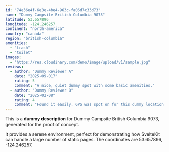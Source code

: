 ```yaml
---
id: "74e36e4f-6e3e-4be4-963c-fa06d7c33d73"
name: "Dummy Campsite British Columbia 9073"
latitude: 53.657896
longitude: -124.246257
continent: "north-america"
country: "canada"
region: "british-columbia"
amenities:
  - "trash"
  - "toilet"
images:
  - "https://res.cloudinary.com/demo/image/upload/v1/sample.jpg"
reviews:
  - author: "Dummy Reviewer A"
    date: "2025-09-017"
    rating: 5
    comment: "A nice, quiet dummy spot with some basic amenities."
  - author: "Dummy Reviewer B"
    date: "2025-02-08"
    rating: 4
    comment: "Found it easily. GPS was spot on for this dummy location."
---
```


This is a **dummy description** for Dummy Campsite British Columbia 9073, generated for the proof of concept.

It provides a serene environment, perfect for demonstrating how SvelteKit can handle a large number of static pages. The coordinates are 53.657896, -124.246257.
